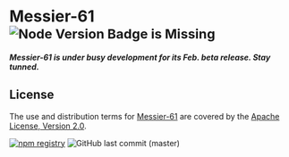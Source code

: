 Messier-61 <sup>![Node Version Badge is Missing][node version badge]</sup>
==========

_**Messier-61 is under busy development for its Feb. beta release. Stay tunned.**_

License
-------

The use and distribution terms for [Messier-61](https://paion-data.github.io/Messier-61/) are covered by the
[Apache License, Version 2.0](http://www.apache.org/licenses/LICENSE-2.0.html).

[![npm registry][npm registry]](https://www.npmjs.com/package/@paiondata/messier-61)
![GitHub last commit (master)](https://img.shields.io/github/last-commit/paion-data/messier-61/master?logo=github&style=for-the-badge)

[node version badge]: https://img.shields.io/node/v/@paiondata/messier-61?logo=Node.js&logoColor=white&style=for-the-badge
[npm registry]: https://img.shields.io/npm/v/@paiondata/messier-61?logo=npm&style=for-the-badge

